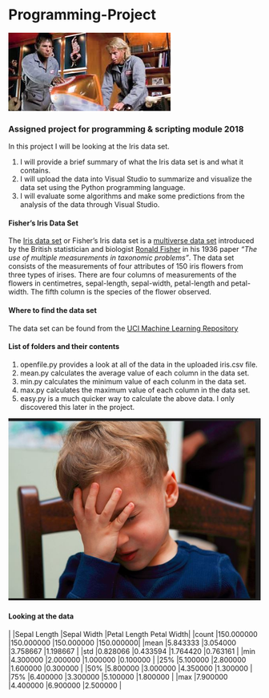 # Programming-Project
![](Zoolander.jpg)
### Assigned project for programming &amp; scripting module 2018
In this project I will be looking at the Iris data set. 
1) I will provide a brief summary of what the Iris data set is and what it contains. 
2) I will upload the data into Visual Studio to summarize and visualize the data set using the Python programming language.
3) I will evaluate some algorithms and make some predictions from the analysis of the data through Visual Studio.

#### Fisher’s Iris Data Set

The [Iris data set](https://en.wikipedia.org/wiki/Iris_flower_data_set) or Fisher’s Iris data set is a [multiverse data set](https://en.wikipedia.org/wiki/Multivariate_statistics) introduced by the British statistician and biologist [Ronald Fisher](http://www.newworldencyclopedia.org/entry/Ronald_Fisher) in his 1936 paper *“The use of multiple measurements in taxonomic problems”*.
The data set consists of the measurements of four attributes of 150 iris flowers from three types of irises. There are four columns of measurements of the flowers in centimetres, sepal-length, sepal-width, petal-length and petal-width. The fifth column is the species of the flower observed.

#### Where to find the data set

The data set can be found from the [UCI Machine Learning Repository](https://archive.ics.uci.edu/ml/datasets/iris) 

#### List of folders and their contents

1) openfile.py provides a look at all of the data in the uploaded iris.csv file.
2) mean.py calculates the average value of each column in the data set.
3) min.py calculates the minimum value of each colunm in the data set.
4) max.py calculates the maximum value of each column in the data set.
5) easy.py is a much quicker way to calculate the above data. I only discovered this later in the project.

![](Really.JPG)

#### Looking at the data

|         |Sepal Length   |Sepal Width   |Petal Length   Petal Width|
|count    |150.000000     |150.000000    |150.000000     |150.000000| 
|mean     |5.843333       |3.054000      |3.758667       |1.198667  |
|std      |0.828066       |0.433594      |1.764420       |0.763161  |
|min      |4.300000       |2.000000      |1.000000       |0.100000  |
|25%      |5.100000       |2.800000      |1.600000       |0.300000  |
|50%      |5.800000       |3.000000      |4.350000       |1.300000  |
|75%      |6.400000       |3.300000      |5.100000       |1.800000  |
|max      |7.900000       |4.400000      |6.900000       |2.500000  |






